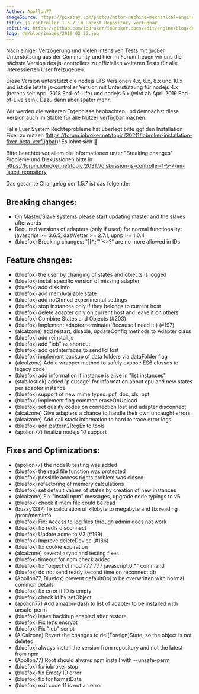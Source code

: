 ```yaml
---
Author: Apollon77
imageSource: https://pixabay.com/photos/motor-machine-mechanical-engine-768750/
title: js-controller 1.5.7 im Latest Repository verfügbar
editLink: https://github.com/ioBroker/ioBroker.docs/edit/engine/blog/de/2019_02_25.md
logo: de/blog/images/2019_02_25.jpg
---
```

Nach einiger Verzögerung und vielen intensiven Tests mit großer Unterstützung aus der Community und hier im Forum freuen wir uns die nächste Version des js-controllers zu offiziellen weiteren Tests für alle interessierten User freizugeben.
<!-- ID: 685009 -->

Diese Version unterstützt die nodejs LTS Versionen 4.x, 6.x, 8.x und 10.x und ist die letzte js-controller Version mit Unterstützung für nodejs 4.x (bereits seit April 2018 End-of-Life) und nodejs 6.x (wird ab April 2019 End-of-Live sein). Dazu dann aber später mehr.
<!-- ID: 222534 -->

Wir werden die weiteren Ergebnisse beobachten und demnächst diese Version auch im Stable für alle Nutzer verfügbar machen.
<!-- ID: 707304 -->

Falls Euer System Rechteprobleme hat überlegt bitte ggf den Installation Fixer zu nutzen (https://forum.iobroker.net/topic/20211/iobroker-installation-fixer-beta-verfügbar)! Es lohnt sich 🙂
<!-- ID: 528525 -->

Bitte beachtet vor allem die Informationen unter "Breaking changes"
Probleme und Diskussionen bitte in https://forum.iobroker.net/topic/20317/diskussion-js-controller-1-5-7-im-latest-repository
<!-- ID: 626087 -->

Das gesamte Changelog der 1.5.7 ist das folgende:
<!-- ID: 719111 -->

## Breaking changes:
<!-- ID: 818539 -->

* On Master/Slave systems please start updating master and the slaves afterwards
* Required versions of adapters (only if used) for normal functionality: javascript >= 3.6.5, dasWetter >= 2.7.1, upnp >= 1.0.4
* (bluefox) Breaking changes: "][*,;'"`<>?" are no more allowed in IDs
<!-- ID: 534084 -->

## Feature changes:
<!-- ID: 455443 -->

* (bluefox) the user by changing of states and objects is logged
* (bluefox) install specific version of missing adapter
* (bluefox) add disk info
* (bluefox) add memAvailable state
* (bluefox) add noChmod experimental settings
* (bluefox) stop instances only if they belongs to current host
* (bluefox) delete adapter only on current host and leave it on others
* (bluefox) Combine States and Objects (#203)
* (bluefox) Implement adapter.terminate('Because I need it') (#197)
* (alcalzone) add restart, disable, updateConfig methods to Adapter class
* (bluefox) add reinstall.js
* (bluefox) add "iob" as shortcut
* (bluefox) add getInterfaces to sendToHost
* (bluefox) implement backup of data folders via dataFolder flag
* (alcalzone) Add a wrapper method to safely expose ES6 classes to legacy code
* (bluefox) add information if instance is alive in "list instances"
* (stabilostick) added 'pidusage' for information about cpu and new states per adapter instance
* (bluefox) support of new mime types: pdf, doc, xls, ppt
* (bluefox) implement flag common.eraseOnUpload
* (bluefox) set quality codes on connection lost and adapter disconnect
* (alcalzone) Give adapters a chance to handle their own uncaught errors
* (alcalzone) Add call stack information to hard to trace error logs
* (bluefox) add pattern2RegEx to tools
* (apollon77) finalize nodejs 10 support
<!-- ID: 220973 -->

## Fixes and Optimizations:
<!-- ID: 950437 -->

* (apollon77) the node10 testing was added
* (bluefox) the read file function was protected
* (bluefox) possible access rights problem was closed
* (bluefox) refactoring of memory calculations
* (bluefox) set default values of states by creation of new instances
* (alcalzone) Fix "install npm" messages, upgrade node typings to v6
* (bluefox) check if mem file could be read
* (buzzy1337) fix calculation of kilobyte to megabyte and fix reading /proc/meminfo
* (bluefox) Fix: Access to log files through admin does not work
* (bluefox) fix redis disconnect
* (bluefox) Update acme to V2 (#199)
* (bluefox) Improve deleteDevice (#186)
* (bluefox) fix cookie expiration
* (alcalzone) several async and testing fixes
* (bluefox) timeout for npm check added
* (bluefox) fix "object chmod 777 777 javascript.0.*" command
* (bluefox) do not send ready second time on reconnect db
* (Apollon77, Bluefox) prevent defaultObj to be overwritten with normal common details
* (bluefox) fix error if ID is empty
* (bluefox) check id by setObject
* (apollon77) Add amazon-dash to list of adapter to be installed with unsafe-perm
* (bluefox) leave backitup enabled after restore
* (bluefox) Fix let's encrypt
* (bluefox) Fix "iob" script
* (AlCalzone) Revert the changes to del[Foreign]State, so the object is not deleted.
* (bluefox) always install the version from repository and not the latest from npm
* (Apollon77) Root should always npm install with --unsafe-perm
* (bluefox) fix iobroker stop
* (bluefox) fix Empty ID error
* (bluefox) fix for formatDate
* (bluefox) exit code 11 is not an error
<!-- ID: 341614 -->

